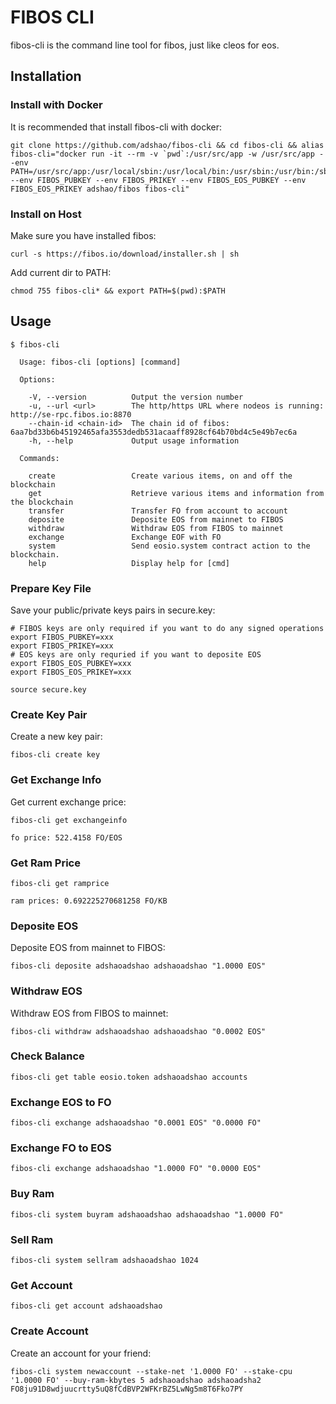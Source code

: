 # FIBOS CLI

fibos-cli is the command line tool for fibos, just like cleos for eos.

## Installation

### Install with Docker

It is recommended that install fibos-cli with docker:
```shell
git clone https://github.com/adshao/fibos-cli && cd fibos-cli && alias fibos-cli="docker run -it --rm -v `pwd`:/usr/src/app -w /usr/src/app --env PATH=/usr/src/app:/usr/local/sbin:/usr/local/bin:/usr/sbin:/usr/bin:/sbin:/bin --env FIBOS_PUBKEY --env FIBOS_PRIKEY --env FIBOS_EOS_PUBKEY --env FIBOS_EOS_PRIKEY adshao/fibos fibos-cli"
```

### Install on Host

Make sure you have installed fibos:
```shell
curl -s https://fibos.io/download/installer.sh | sh
```

Add current dir to PATH:
```shell
chmod 755 fibos-cli* && export PATH=$(pwd):$PATH
```

## Usage

```shell
$ fibos-cli

  Usage: fibos-cli [options] [command]

  Options:

    -V, --version          Output the version number
    -u, --url <url>        The http/https URL where nodeos is running: http://se-rpc.fibos.io:8870
    --chain-id <chain-id>  The chain id of fibos: 6aa7bd33b6b45192465afa3553dedb531acaaff8928cf64b70bd4c5e49b7ec6a
    -h, --help             Output usage information

  Commands:

    create                 Create various items, on and off the blockchain
    get                    Retrieve various items and information from the blockchain
    transfer               Transfer FO from account to account
    deposite               Deposite EOS from mainnet to FIBOS
    withdraw               Withdraw EOS from FIBOS to mainnet
    exchange               Exchange EOF with FO
    system                 Send eosio.system contract action to the blockchain.
    help                   Display help for [cmd]
```

### Prepare Key File

Save your public/private keys pairs in secure.key:
```shell
# FIBOS keys are only required if you want to do any signed operations
export FIBOS_PUBKEY=xxx
export FIBOS_PRIKEY=xxx
# EOS keys are only requried if you want to deposite EOS
export FIBOS_EOS_PUBKEY=xxx
export FIBOS_EOS_PRIKEY=xxx
```
```shell
source secure.key
```

### Create Key Pair

Create a new key pair:
```shell
fibos-cli create key
```

### Get Exchange Info

Get current exchange price:
```shell
fibos-cli get exchangeinfo

fo price: 522.4158 FO/EOS
```

### Get Ram Price

```shell
fibos-cli get ramprice

ram prices: 0.692225270681258 FO/KB
```

### Deposite EOS

Deposite EOS from mainnet to FIBOS:
```shell
fibos-cli deposite adshaoadshao adshaoadshao "1.0000 EOS"
```

### Withdraw EOS

Withdraw EOS from FIBOS to mainnet:
```shell
fibos-cli withdraw adshaoadshao adshaoadshao "0.0002 EOS"
```

### Check Balance

```shell
fibos-cli get table eosio.token adshaoadshao accounts
```

### Exchange EOS to FO

```shell
fibos-cli exchange adshaoadshao "0.0001 EOS" "0.0000 FO"
```

### Exchange FO to EOS

```shell
fibos-cli exchange adshaoadshao "1.0000 FO" "0.0000 EOS"
```

### Buy Ram

```shell
fibos-cli system buyram adshaoadshao adshaoadshao "1.0000 FO"
```

### Sell Ram

```shell
fibos-cli system sellram adshaoadshao 1024
```

### Get Account

```shell
fibos-cli get account adshaoadshao
```

### Create Account

Create an account for your friend:
```shell
fibos-cli system newaccount --stake-net '1.0000 FO' --stake-cpu '1.0000 FO' --buy-ram-kbytes 5 adshaoadshao adshaoadsha2 FO8ju91D8wdjuucrtty5uQ8fCdBVP2WFKrBZ5LwNg5m8T6Fko7PY
```
